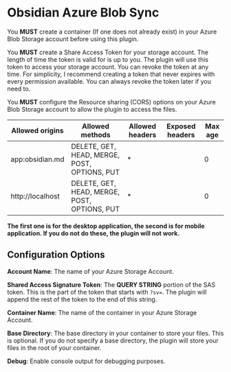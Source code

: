 # Obsidian Azure Blob Sync

You **MUST** create a container (If one does not already exist) in your Azure Blob Storage account before using this plugin.

You **MUST** create a Share Access Token for your storage account. The length of time the token is valid for is up to you. The plugin will use this token to access your storage account. You can revoke the token at any time. For simplicity, I recommend creating a token that never expires with every permission available. You can always revoke the token later if you need to.

You **MUST** configure the Resource sharing (CORS) options on your Azure Blob Storage account to allow the plugin to access the files.

| Allowed origins  | Allowed methods | Allowed headers | Exposed headers | Max age |
| ---------------- | --------------- | --------------- | -------------- | ------- |
| app:obsidian.md  | DELETE, GET, HEAD, MERGE, POST, OPTIONS, PUT | * | | 0 |
| http<no-link>://localhost | DELETE, GET, HEAD, MERGE, POST, OPTIONS, PUT | * | | 0 |

**The first one is for the desktop application, the second is for mobile application. If you do not do these, the plugin will not work.**

## Configuration Options

**Account Name**: The name of your Azure Storage Account.

**Shared Access Signature Token**: The **QUERY STRING** portion of the SAS token. This is the part of the token that starts with `?sv=`. The plugin will append the rest of the token to the end of this string.

**Container Name**: The name of the container in your Azure Storage Account.

**Base Directory**: The base directory in your container to store your files. This is optional. If you do not specify a base directory, the plugin will store your files in the root of your container.

**Debug**: Enable console output for debugging purposes.
